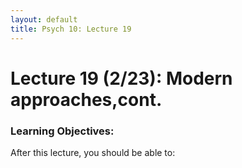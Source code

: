 ```yaml
---
layout: default
title: Psych 10: Lecture 19
---
```

# Lecture 19 (2/23): Modern approaches,cont.

### Learning Objectives:
After this lecture, you should be able to:
